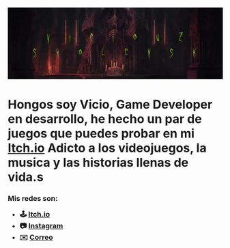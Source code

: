 ![Banner](/img/Banner.png)

<h1> Hongos soy Vicio, Game Developer en desarrollo, he hecho un par de juegos que puedes probar en mi <a href="sholens.itch.io">Itch.io</a> 
Adicto a los videojuegos, la musica y las historias llenas de vida.</h>s

<h3>
Mis redes son:

- 🕹️ <a href="sholens.itch.io">Itch.io</a>
- 📷 <a href="https://instagram.com/viciouzky?igshid=OGQ5ZDc2ODk2ZA==">Instagram</a>
- ✉️ <a href="cdmx2418@amerike.edu.mx">Correo</a>
</h>